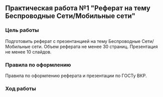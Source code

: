 ## Практическая работа №1 "Реферат  на тему Беспроводные Сети/Мобильные сети"

### Цель работы
Подготовить реферат с презентанцией на тему Беспроводные Сети/Мобильные сети. Объем реферата не менее 30 страниц. Презентация не менее 10 слайдов. 
### Правила по оформлению
Правила по оформлению реферата и презентации по ГОСТу ВКР.

### Ход работы
 
